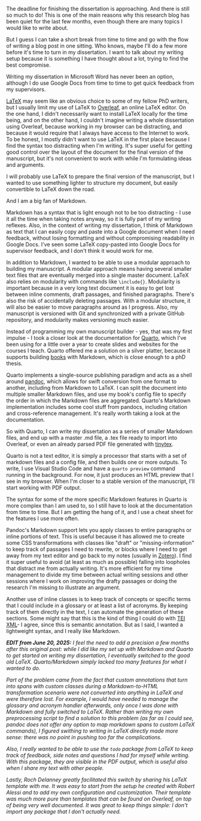 <!--
.. title: 023 - Writing a PhD manuscript with Markdown and Quarto
.. slug: 023
.. date: 2025-02-18
.. tags: quarto, markdown
.. category: writing
.. link: 
.. description: 
.. type: text
-->

The deadline for finishing the dissertation is approaching. And there is still so much to do! This is one of the main reasons why this research blog has been quiet for the last few months, even though there are many topics I would like to write about. 

But I guess I can take a short break from time to time and go with the flow of writing a blog post in one sitting. Who knows, maybe I'll do a few more before it's time to turn in my dissertation. I want to talk about my writing setup because it is something I have thought about a lot, trying to find the best compromise. 

Writing my dissertation in Microsoft Word has never been an option, although I do use Google Docs from time to time to get quick feedback from my supervisors. 

[LaTeX](https://www.latex-project.org/) may seem like an obvious choice to some of my fellow PhD writers, but I usually limit my use of LaTeX to [Overleaf](https://www.overleaf.com), an online LaTeX editor. On the one hand, I didn't necessarily want to install LaTeX locally for the time being, and on the other hand, I couldn't imagine writing a whole dissertation using Overleaf, because working in my browser can be distracting, and because it would require that I always have access to the Internet to work. To be honest, I mostly didn't want to use LaTeX in the first place because I find the syntax too distracting when I'm writing. It's super useful for getting good control over the layout of the document for the final version of the manuscript, but it's not convenient to work with while I'm formulating ideas and arguments.

I will probably use LaTeX to prepare the final version of the manuscript, but I wanted to use something lighter to structure my document, but easily convertible to LaTeX down the road. 

And I am a big fan of Markdown.

Markdown has a syntax that is light enough not to be too distracting - I use it all the time when taking notes anyway, so it is fully part of my writing reflexes. Also, in the context of writing my dissertation, I think of Markdown as text that I can easily copy and paste into a Google document when I need feedback, without losing formatting and without compromising readability in Google Docs. I've seen some LaTeX copy-pasted into Google Docs for supervisor feedback, and I don't think it would work for me. 

In addition to Markdown, I wanted to be able to use a modular approach to building my manuscript. A modular approach means having several smaller text files that are eventually merged into a single master document. LaTeX also relies on modularity with commands like `\include{}`. Modularity is important because in a very long text document it is easy to get lost between inline comments, draft passages, and finished paragraphs. There's also the risk of accidentally deleting passages. With a modular structure, it will also be easier to move paragraphs around as I progress. Also, my manuscript is versioned with Git and synchronized with a private GitHub repository, and modularity makes versioning much easier.

Instead of programming my own manuscript builder - yes, that was my first impulse - I took a closer look at the documentation for [Quarto](https://quarto.org/), which I've been using for a little over a year to create slides and websites for the courses I teach. Quarto offered me a solution on a silver platter, because it supports building [books](https://quarto.org/docs/reference/projects/books.html) with Markdown, which is close enough to a phD thesis. 

Quarto implements a single-source publishing paradigm and acts as a shell around [pandoc](https://pandoc.org/), which allows for swift conversion from one format to another, including from Markdown to LaTeX. I can split the document into multiple smaller Markdown files, and use my book's config file to specify the order in which the Markdown files are aggregated. Quarto's Markdown implementation includes some cool stuff from pandocs, including citation and cross-reference management. It's really worth taking a look at the documentation.

So with Quarto, I can write my dissertation as a series of smaller Markdown files, and end up with a master .md file, a .tex file ready to import into Overleaf, or even an already parsed PDF file generated with [tinytex](https://quarto.org/docs/output-formats/pdf-engine.html). 

Quarto is not a text editor, it is simply a processor that starts with a set of markdown files and a config file, and then builds one or more outputs. To write, I use Visual Studio Code and have a `quarto preview` command running in the background. For now, it just produces an HTML preview that I see in my browser. When I'm closer to a stable version of the manuscript, I'll start working with PDF output.

The syntax for some of the more specific Markdown features in Quarto is more complex than I am used to, so I still have to look at the documentation from time to time. But I am getting the hang of it, and I use a cheat sheet for the features I use more often. 

Pandoc's Markdown support lets you apply classes to entire paragraphs or inline portions of text. This is useful because it has allowed me to create some CSS transformations with classes like "draft" or "missing-information" to keep track of passages I need to rewrite, or blocks where I need to get away from my text editor and go back to my notes (usually in [Zotero](https://www.zotero.org/)). I find it super useful to avoid (at least as much as possible) falling into loopholes that distract me from actually writing. It's more efficient for my time management to divide my time between actual writing sessions and other sessions where I work on improving the drafty passages or doing the research I'm missing to illustrate an argument. 

Another use of inline classes is to keep track of concepts or specific terms that I could include in a glossary or at least a list of acronyms. By keeping track of them directly in the text, I can automate the generation of these sections. Some might say that this is the kind of thing I could do with [TEI XML](https://tei-c.org/release/doc/tei-p5-doc/en/html/index.html)- I agree, since this is semantic annotation. But as I said, I wanted a lightweight syntax, and I really like Markdown.  


***EDIT from June 20, 2025:** I feel the need to add a precision a few months after this original post: while I did like my set up with Markdown and Quarto to get started on writing my dissertation, I eventually switched to the good old LaTeX. Quarto/Markdown simply lacked too many features for what I wanted to do.* 

*Part of the problem came from the fact that custom annotations that turn into spans with custom classes during a Markdown-to-HTML transformation scenario were not converted into anything in LaTeX and were therefore lost. For example, I would have needed to manage the glossary and acronym handler afterwards, only once I was done with Markdown and fully switched to LaTeX. Rather than writing my own preprocessing script to find a solution to this problem (as far as I could see, pandoc does not offer any option to map markdown spans to custom LaTeX commands), I figured swithing to writing in LaTeX directly made more sense: there was no point in pushing too far the complications.*

*Also, I really wanted to be able to use the `todo` package from LaTeX to keep track of feedback, side notes and questions I had for myself while writing. With this package, they are visible in the PDF output, which is useful also when I share my text with other people.*

*Lastly, Roch Delanney greatly facilitated this switch by sharing his LaTeX template with me. It was easy to start from the setup he created with Robert Alessi and to add my own configuration and customization. Their template was much more pure than templates that can be found on Overleaf, on top of being very well documented. It was great to keep things simple: I don't import any package that I don't actually need.*